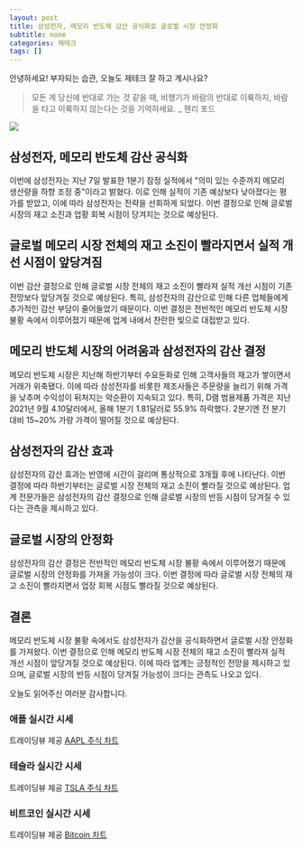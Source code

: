 ```yaml
---
layout: post
title: 삼성전자, 메모리 반도체 감산 공식화로 글로벌 시장 안정화
subtitle: none
categories: 제테크
tags: []
---
```


안녕하세요! 부자되는 습관, 오늘도 제테크 잘 하고 계시나요?

> 모든 게 당신에 반대로 가는 것 같을 때, 비행기가 바람의 반대로 이륙하지, 바람을 타고 이륙하지 않는다는 것을 기억하세요. _ 헨리 포드






![](https://source.unsplash.com/800x450/?luxury)

##  삼성전자, 메모리 반도체 감산 공식화

이번에 삼성전자는 지난 7일 발표한 1분기 잠정 실적에서 "의미 있는 수준까지 메모리 생산량을 하향 조정 중"이라고 밝혔다. 이로 인해 실적이 기존 예상보다 낮아졌다는 평가를 받았고, 이에 따라 삼성전자는 전략을 선회하게 되었다. 이번 결정으로 인해 글로벌 시장의 재고 소진과 업황 회복 시점이 당겨지는 것으로 예상된다.

## 글로벌 메모리 시장 전체의 재고 소진이 빨라지면서 실적 개선 시점이 앞당겨짐

이번 감산 결정으로 인해 글로벌 시장 전체의 재고 소진이 빨라져 실적 개선 시점이 기존 전망보다 앞당겨질 것으로 예상된다. 특히, 삼성전자의 감산으로 인해 다른 업체들에게 추가적인 감산 부담이 줄어들었기 때문이다. 이번 결정은 전반적인 메모리 반도체 시장 불황 속에서 이루어졌기 때문에 업계 내에서 찬란한 빛으로 대접받고 있다.

## 메모리 반도체 시장의 어려움과 삼성전자의 감산 결정

메모리 반도체 시장은 지난해 하반기부터 수요둔화로 인해 고객사들의 재고가 쌓이면서 거래가 위축됐다. 이에 따라 삼성전자를 비롯한 제조사들은 주문량을 늘리기 위해 가격을 낮추며 수익성이 뒤처지는 악순환이 지속되고 있다. 특히, D램 범용제품 가격은 지난 2021년 9월 4.10달러에서, 올해 1분기 1.81달러로 55.9% 하락했다. 2분기엔 전 분기 대비 15~20% 가량 가격이 떨어질 것으로 예상된다.

## 삼성전자의 감산 효과

삼성전자의 감산 효과는 반영에 시간이 걸리며 통상적으로 3개월 후에 나타난다. 이번 결정에 따라 하반기부터는 글로벌 시장 전체의 재고 소진이 빨라질 것으로 예상된다. 업계 전문가들은 삼성전자의 감산 결정으로 인해 글로벌 시장의 반등 시점이 당겨질 수 있다는 관측을 제시하고 있다.

## 글로벌 시장의 안정화

삼성전자의 감산 결정은 전반적인 메모리 반도체 시장 불황 속에서 이루어졌기 때문에 글로벌 시장의 안정화를 가져올 가능성이 크다. 이번 결정에 따라 글로벌 시장 전체의 재고 소진이 빨라지면서 업장 회복 시점도 빨라질 것으로 예상된다.

## 결론

메모리 반도체 시장 불황 속에서도 삼성전자가 감산을 공식화하면서 글로벌 시장 안정화를 가져왔다. 이번 결정으로 인해 메모리 반도체 시장 전체의 재고 소진이 빨라져 실적 개선 시점이 앞당겨질 것으로 예상된다. 이에 따라 업계는 긍정적인 전망을 제시하고 있으며, 글로벌 시장의 반등 시점이 당겨질 가능성이 크다는 관측도 나오고 있다.

오늘도 읽어주신 여러분 감사합니다.

### 애플 실시간 시세


<!-- TradingView Widget BEGIN -->
<div class="tradingview-widget-container">
  <div id="tradingview_6a264"></div>
  <div class="tradingview-widget-copyright">트레이딩뷰 제공 <a href="https://kr.tradingview.com/symbols/NASDAQ-AAPL/" rel="noopener" target="_blank"><span class="blue-text">AAPL 주식 차트</span></a></div>
  <script type="text/javascript" src="https://s3.tradingview.com/tv.js"></script>
  <script type="text/javascript">
  new TradingView.widget(
  {
  "autosize": true,
  "symbol": "NASDAQ:AAPL",
  "interval": "D",
  "timezone": "Asia/Seoul",
  "theme": "light",
  "style": "1",
  "locale": "kr",
  "toolbar_bg": "#f1f3f6",
  "enable_publishing": false,
  "hide_top_toolbar": true,
  "hide_legend": true,
  "save_image": false,
  "container_id": "tradingview_6a264"
}
  );
  </script>
</div>
<!-- TradingView Widget END -->


### 테슬라 실시간 시세


<!-- TradingView Widget BEGIN -->
<div class="tradingview-widget-container">
  <div id="tradingview_39d77"></div>
  <div class="tradingview-widget-copyright">트레이딩뷰 제공 <a href="https://kr.tradingview.com/symbols/NASDAQ-TSLA/" rel="noopener" target="_blank"><span class="blue-text">TSLA 주식 차트</span></a></div>
  <script type="text/javascript" src="https://s3.tradingview.com/tv.js"></script>
  <script type="text/javascript">
  new TradingView.widget(
  {
  "autosize": true,
  "symbol": "NASDAQ:TSLA",
  "interval": "D",
  "timezone": "Asia/Seoul",
  "theme": "light",
  "style": "1",
  "locale": "kr",
  "toolbar_bg": "#f1f3f6",
  "enable_publishing": false,
  "hide_top_toolbar": true,
  "hide_legend": true,
  "save_image": false,
  "container_id": "tradingview_39d77"
}
  );
  </script>
</div>
<!-- TradingView Widget END -->


### 비트코인 실시간 시세


<!-- TradingView Widget BEGIN -->
<div class="tradingview-widget-container">
  <div id="tradingview_3f91e"></div>
  <div class="tradingview-widget-copyright">트레이딩뷰 제공 <a href="https://kr.tradingview.com/symbols/BTCUSD/?exchange=BITSTAMP" rel="noopener" target="_blank"><span class="blue-text">Bitcoin 차트</span></a></div>
  <script type="text/javascript" src="https://s3.tradingview.com/tv.js"></script>
  <script type="text/javascript">
  new TradingView.widget(
  {
  "autosize": true,
  "symbol": "BITSTAMP:BTCUSD",
  "interval": "D",
  "timezone": "Asia/Seoul",
  "theme": "light",
  "style": "1",
  "locale": "kr",
  "toolbar_bg": "#f1f3f6",
  "enable_publishing": false,
  "hide_top_toolbar": true,
  "hide_legend": true,
  "save_image": false,
  "container_id": "tradingview_3f91e"
}
  );
  </script>
</div>
<!-- TradingView Widget END -->

